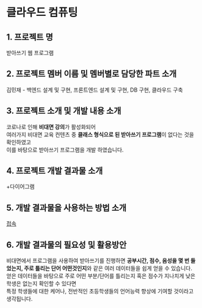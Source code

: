 
# 클라우드 컴퓨팅

## 1. 프로젝트 명
받아쓰기 웹 프로그램

## 2. 프로젝트 멤버 이름 및 멤버별로 담당한 파트 소개
김민재 - 백엔드 설계 및 구현, 프론트엔드 설계 및 구현, DB 구현, 클라우드 구축

## 3. 프로젝트 소개 및 개발 내용 소개
코로나로 인해 **비대면 강의**가 활성화되어   
여러가지 비대면 교육 컨텐츠 중 **클래스 형식으로 된 받아쓰기 프로그램**이 없다는 것을 확인하였고   
이를 바탕으로 받아쓰기 프로그램을 개발 하였습니다.

## 4. 프로젝트 개발 결과물 소개
+다이어그램

## 5. 개발 결과물을 사용하는 방법 소개
[접속](http://54.226.97.238/)

## 6. 개발 결과물의 필요성 및 활용방안
비대면에서 프로그램을 사용하여 받아쓰기를 진행하면
**공부시간, 점수, 음성을 몇 번 들었는지, 주로 틀리는 단어 어떤것인지**와 같은 여러 데이터들을 쉽게 얻을 수 있습니다.   
얻은 데이터들을 바탕으로 주로 어떤 부분/단어를 틀리는지 혹은 점수가 지나치게 낮은 학생은 없는지 확인할 수 있다면   
특정 학생들에 대한 케어나, 전반적인 초등학생들의 언어능력 향상에 기여할 것이라고 생각됩니다.   
